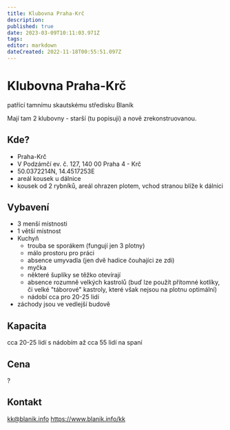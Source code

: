 ```yaml
---
title: Klubovna Praha-Krč
description: 
published: true
date: 2023-03-09T10:11:03.971Z
tags: 
editor: markdown
dateCreated: 2022-11-18T00:55:51.097Z
---
```


# Klubovna Praha-Krč
patřící tamnímu skautskému středisku Blaník

Mají tam 2 klubovny - starší (tu popisuji) a nově zrekonstruovanou. 
## Kde?
- Praha-Krč
- V Podzámčí ev. č. 127, 140 00 Praha 4 - Krč
- 50.0372214N, 14.4517253E
- areál kousek u dálnice
- kousek od 2 rybníků, areál ohrazen plotem, vchod stranou blíže k dálnici
## Vybavení
- 3 menší místnosti
- 1 větší místnost
- Kuchyň
  - trouba se sporákem (fungují jen 3 plotny)
  - málo prostoru pro práci 
  - absence umyvadla (jen dvě hadice čouhajíci ze zdi)
  - myčka
  - některé šuplíky se těžko otevírají
  - absence rozumně velkých kastrolů (buď lze použít přítomné kotlíky, či velké "táborové" kastroly, které však nejsou na plotnu optimální)
  - nádobí cca pro 20-25 lidí
- záchody jsou ve vedlejší budově
## Kapacita
cca 20-25 lidí s nádobím
až cca 55 lidí na spaní
## Cena
?
## Kontakt
kk@blanik.info
https://www.blanik.info/kk
